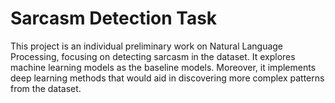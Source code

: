 # Sarcasm Detection Task

This project is an individual preliminary work on Natural Language Processing, focusing on detecting sarcasm in the dataset. It explores machine learning models as the baseline models. Moreover, it implements deep learning methods that would aid in discovering more complex patterns from the dataset.
